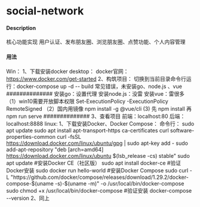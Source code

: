 # social-network

#### Description
核心功能实现
用户认证、发布朋友圈、浏览朋友圈、点赞功能、个人内容管理

#### 用法
Win：
1、下载安装docker desktop：
docker官网：https://www.docker.com/get-started
2、构筑项目：
切换到当前目录命令行运行：docker-compose up -d -- build
常见错误，未安装go、node.js 、vue
##############
安装go：设置代理
安装node.js：没雷
安装vue：雷很多
（1）win10需要开放脚本权限
Set-ExecutionPolicy -ExecutionPolicy RemoteSigned
（2）国内用镜像 
npm install -g @vue/cli
 (3) 先 npm install 再 npm run serve
##############
3、查看项目
前端：localhost:80
后端：localhost:8888
linux:
1、下载安装Docker、Docker Compose：
命令行：
sudo apt update
sudo apt install apt-transport-https ca-certificates curl software-properties-common
curl -fsSL https://download.docker.com/linux/ubuntu/gpg | sudo apt-key add -
sudo add-apt-repository "deb [arch=amd64] https://download.docker.com/linux/ubuntu $(lsb_release -cs) stable"
sudo apt update
#安装Docker CE（社区版）
sudo apt install docker-ce
#验证Docker安装
sudo docker run hello-world
#安装Docker Compose
sudo curl -L "https://github.com/docker/compose/releases/download/1.29.2/docker-compose-$(uname -s)-$(uname -m)" -o /usr/local/bin/docker-compose
sudo chmod +x /usr/local/bin/docker-compose
#验证安装
docker-compose --version
2、同上
